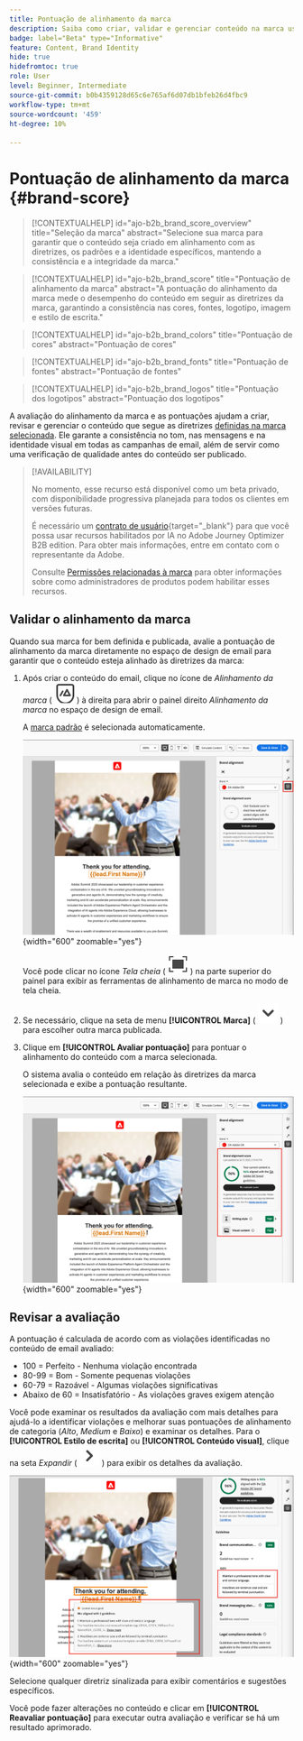 ```yaml
---
title: Pontuação de alinhamento da marca
description: Saiba como criar, validar e gerenciar conteúdo na marca usando uma pontuação de alinhamento de marca.
badge: label="Beta" type="Informative"
feature: Content, Brand Identity
hide: true
hidefromtoc: true
role: User
level: Beginner, Intermediate
source-git-commit: b0b4359128d65c6e765af6d07db1bfeb26d4fbc9
workflow-type: tm+mt
source-wordcount: '459'
ht-degree: 10%

---
```


# Pontuação de alinhamento da marca {#brand-score}

>[!CONTEXTUALHELP]
>id="ajo-b2b_brand_score_overview"
>title="Seleção da marca"
>abstract="Selecione sua marca para garantir que o conteúdo seja criado em alinhamento com as diretrizes, os padrões e a identidade específicos, mantendo a consistência e a integridade da marca."

>[!CONTEXTUALHELP]
>id="ajo-b2b_brand_score"
>title="Pontuação de alinhamento da marca"
>abstract="A pontuação do alinhamento da marca mede o desempenho do conteúdo em seguir as diretrizes da marca, garantindo a consistência nas cores, fontes, logotipo, imagem e estilo de escrita."

>[!CONTEXTUALHELP]
>id="ajo-b2b_brand_colors"
>title="Pontuação de cores"
>abstract="Pontuação de cores"

>[!CONTEXTUALHELP]
>id="ajo-b2b_brand_fonts"
>title="Pontuação de fontes"
>abstract="Pontuação de fontes"

>[!CONTEXTUALHELP]
>id="ajo-b2b_brand_logos"
>title="Pontuação dos logotipos"
>abstract="Pontuação dos logotipos"

A avaliação do alinhamento da marca e as pontuações ajudam a criar, revisar e gerenciar o conteúdo que segue as diretrizes [definidas na marca selecionada](./brands-manage-create.md#brand-definitions). Ele garante a consistência no tom, nas mensagens e na identidade visual em todas as campanhas de email, além de servir como uma verificação de qualidade antes do conteúdo ser publicado.

>[!AVAILABILITY]
>
>No momento, esse recurso está disponível como um beta privado, com disponibilidade progressiva planejada para todos os clientes em versões futuras.
>
>É necessário um [contrato de usuário](https://www.adobe.com/legal/licenses-terms/adobe-dx-gen-ai-user-guidelines.html){target="_blank"} para que você possa usar recursos habilitados por IA no Adobe Journey Optimizer B2B edition. Para obter mais informações, entre em contato com o representante da Adobe.
>
>Consulte [Permissões relacionadas à marca](./brands-overview.md#brand-related-permissions) para obter informações sobre como administradores de produtos podem habilitar esses recursos.

## Validar o alinhamento da marca

Quando sua marca for bem definida e publicada, avalie a pontuação de alinhamento da marca diretamente no espaço de design de email para garantir que o conteúdo esteja alinhado às diretrizes da marca:

1. Após criar o conteúdo do email, clique no ícone de _Alinhamento da marca_ ( ![Ícone de alinhamento da marca](../assets/do-not-localize/icon-brand-compliance.svg) ) à direita para abrir o painel direito _Alinhamento da marca_ no espaço de design de email.

   A [marca padrão](./brands-manage-create.md#default-brand) é selecionada automaticamente.

   ![Acessar as ferramentas de alinhamento de marca](./assets/brands-alignment-sidebar.png){width="600" zoomable="yes"}

   Você pode clicar no ícone _Tela cheia_ ( ![Ícone de tela cheia](../assets/do-not-localize/icon-full-screen.svg) ) na parte superior do painel para exibir as ferramentas de alinhamento de marca no modo de tela cheia.

1. Se necessário, clique na seta de menu **[!UICONTROL Marca]** ( ![Seta para baixo](../assets/do-not-localize/icon-down-menu.svg) ) para escolher outra marca publicada.

1. Clique em **[!UICONTROL Avaliar pontuação]** para pontuar o alinhamento do conteúdo com a marca selecionada.

   O sistema avalia o conteúdo em relação às diretrizes da marca selecionada e exibe a pontuação resultante.

   ![Pontuação de avaliação do alinhamento da marca](./assets/brands-alignment-evaluation.png){width="600" zoomable="yes"}

## Revisar a avaliação

A pontuação é calculada de acordo com as violações identificadas no conteúdo de email avaliado:

* 100 = Perfeito - Nenhuma violação encontrada
* 80-99 = Bom - Somente pequenas violações
* 60-79 = Razoável - Algumas violações significativas
* Abaixo de 60 = Insatisfatório - As violações graves exigem atenção

Você pode examinar os resultados da avaliação com mais detalhes para ajudá-lo a identificar violações e melhorar suas pontuações de alinhamento de categoria (_Alto_, _Medium_ e _Baixo_) e examinar os detalhes. Para o **[!UICONTROL Estilo de escrita]** ou **[!UICONTROL Conteúdo visual]**, clique na seta _Expandir_ ( ![Expandir seta](../assets/do-not-localize/icon-expand-right.svg) ) para exibir os detalhes da avaliação.

![Detalhes da avaliação do alinhamento da marca](./assets/brands-alignment-evaluation-details.png){width="600" zoomable="yes"}

Selecione qualquer diretriz sinalizada para exibir comentários e sugestões específicos.

Você pode fazer alterações no conteúdo e clicar em **[!UICONTROL Reavaliar pontuação]** para executar outra avaliação e verificar se há um resultado aprimorado.
